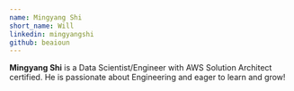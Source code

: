 ```yaml
---
name: Mingyang Shi
short_name: Will
linkedin: mingyangshi
github: beaioun
---
```


**Mingyang Shi** is a Data Scientist/Engineer with AWS Solution Architect certified. He is passionate about Engineering and eager to learn and grow!